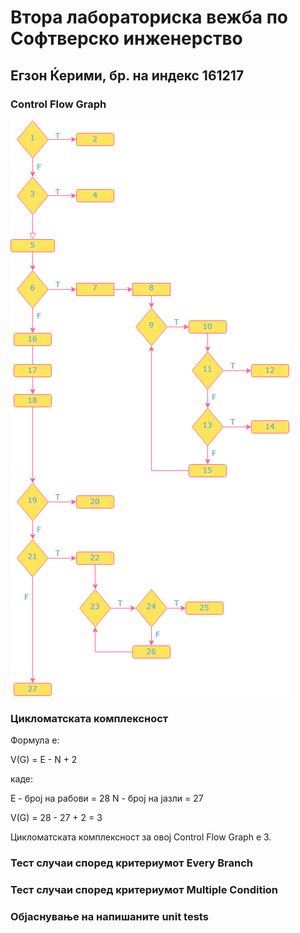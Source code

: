 # Втора лабораториска вежба по Софтверско инженерство

## Егзон Ќерими, бр. на индекс 161217

### Control Flow Graph

![Control Flow Graph](cfg161217.png)

### Цикломатската комплексност

Формула е:

V(G) = E - N + 2

каде:

E - број на рабови = 28
N - број на јазли = 27

V(G) = 28 - 27 + 2 = 3

Цикломатската комплексност за овој Control Flow Graph е 3.

### Тест случаи според критериумот Every Branch

### Тест случаи според критериумот Multiple Condition

### Објаснување на напишаните unit tests
